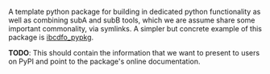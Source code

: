 A template python package for building in dedicated python functionality as well
as combining subA and subB tools, which we are assume share some important
commonality, via symlinks.  A simpler but concrete example of this package is
[ibcdfo_pypkg](https://github.com/POptUS/IBCDFO/tree/main/ibcdfo_pypkg).

**TODO**: This should contain the information that we want to present to users
on PyPI and point to the package's online documentation.
